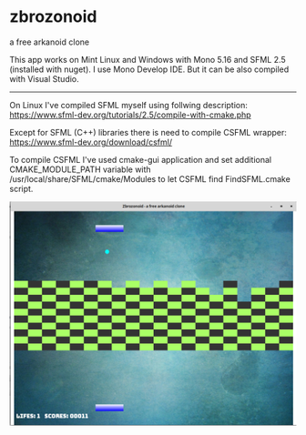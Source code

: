 # zbrozonoid
a free arkanoid clone

This app works on Mint Linux and Windows with Mono 5.16 and SFML 2.5 (installed with nuget). 
I use Mono Develop IDE. But it can be also compiled with Visual Studio.

---

On Linux I've compiled SFML myself using follwing description:
https://www.sfml-dev.org/tutorials/2.5/compile-with-cmake.php

Except for SFML (C++) libraries there is need to compile CSFML wrapper:
https://www.sfml-dev.org/download/csfml/

To compile CSFML I've used cmake-gui application and set additional CMAKE_MODULE_PATH variable with
/usr/local/share/SFML/cmake/Modules
to let CSFML find FindSFML.cmake script.

![](zbrozonoid.png)







